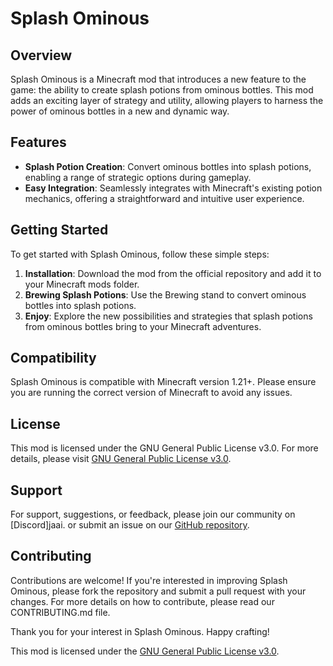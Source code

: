 # Splash Ominous

## Overview

Splash Ominous is a Minecraft mod that introduces a new feature to the game: the ability to create splash potions from ominous bottles. This mod adds an exciting layer of strategy and utility, allowing players to harness the power of ominous bottles in a new and dynamic way.

## Features

- **Splash Potion Creation**: Convert ominous bottles into splash potions, enabling a range of strategic options during gameplay.
- **Easy Integration**: Seamlessly integrates with Minecraft's existing potion mechanics, offering a straightforward and intuitive user experience.

## Getting Started

To get started with Splash Ominous, follow these simple steps:

1. **Installation**: Download the mod from the official repository and add it to your Minecraft mods folder.
2. **Brewing Splash Potions**: Use the Brewing stand to convert ominous bottles into splash potions.
3. **Enjoy**: Explore the new possibilities and strategies that splash potions from ominous bottles bring to your Minecraft adventures.

## Compatibility

Splash Ominous is compatible with Minecraft version 1.21+. Please ensure you are running the correct version of Minecraft to avoid any issues.

## License

This mod is licensed under the GNU General Public License v3.0. For more details, please visit [GNU General Public License v3.0](https://www.gnu.org/licenses/gpl-3.0.en.html).

## Support

For support, suggestions, or feedback, please join our community on [Discord]jaai. or submit an issue on our [GitHub repository](https://github.com/JaaiDead/SplashOminous).

## Contributing

Contributions are welcome! If you're interested in improving Splash Ominous, please fork the repository and submit a pull request with your changes. For more details on how to contribute, please read our CONTRIBUTING.md file.

Thank you for your interest in Splash Ominous. Happy crafting!

This mod is licensed under the [GNU General Public License v3.0](https://www.gnu.org/licenses/gpl-3.0.en.html).
